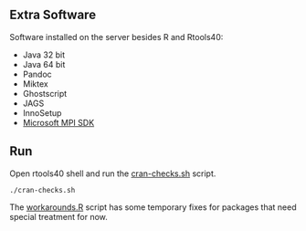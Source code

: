 ## Extra Software

Software installed on the server besides R and Rtools40:

 - Java 32 bit
 - Java 64 bit
 - Pandoc
 - Miktex
 - Ghostscript
 - JAGS
 - InnoSetup
 - [Microsoft MPI SDK](https://docs.microsoft.com/en-us/message-passing-interface/microsoft-mpi#ms-mpi-downloads)

## Run

Open rtools40 shell and run the [cran-checks.sh](cran-checks.sh) script.

```
./cran-checks.sh
```

The [workarounds.R](workarounds.R) script has some temporary fixes for packages that need special treatment for now. 

